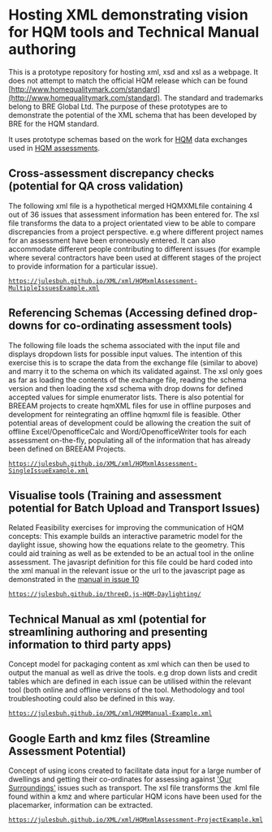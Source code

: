# Hosting XML demonstrating vision for HQM tools and Technical Manual authoring
This is a prototype repository for hosting xml, xsd and xsl as a webpage. It does not attempt to match the official HQM release which can be found [http://www.homequalitymark.com/standard](http://www.homequalitymark.com/standard). The standard and trademarks belong to BRE Global Ltd. The purpose of these prototypes are to demonstrate the potential of the XML schema that has been developed by BRE for the HQM standard.

It uses prototype schemas based on the work for [HQM](http://www.homequalitymark.com/) data exchanges used in [HQM assessments](http://www.homequalitymark.com/).

## Cross-assessment discrepancy checks (potential for QA cross validation)
The following xml file is a hypothetical merged HQMXMLfile containing 4 out of 36 issues that assessment information has been entered for. The xsl file transforms the data to a project orientated view to be able to compare discrepancies from a project perspective. e.g where different project names for an assessment have been erroneously entered. It can also accommodate different people contributing to different issues (for example where several contractors have been used at different stages of the project to provide information for a particular issue).

[`https://julesbuh.github.io/XML/xml/HQMxmlAssessment-MultipleIssuesExample.xml`](https://julesbuh.github.io/XML/xml/HQMxmlAssessment-MultipleIssuesExample.xml)

## Referencing Schemas (Accessing defined drop-downs for co-ordinating assessment tools)
The following file loads the schema associated with the input file and displays dropdown lists for possible input values. The intention of this exercise this is to scrape the data from the exchange file (similar to above) and marry it to the schema on which its validated against. The xsl only goes as far as loading the contents of the exchange file, reading the schema version and then loading the xsd schema with drop downs for defined accepted values for simple enumerator lists. There is also potential for BREEAM projects to create hqmXML files for use in offline purposes and development for reintegrating an offline hqmxml file is feasible. Other potential areas of development could be allowing the creation the suit of offline Excel/OpenofficeCalc and Word/OpenofficeWriter tools for each assessment on-the-fly, populating all of the information that has already been defined on BREEAM Projects.

[`https://julesbuh.github.io/XML/xml/HQMxmlAssessment-SingleIssueExample.xml`](https://julesbuh.github.io/XML/xml/HQMxmlAssessment-SingleIssueExample.xml)

## Visualise tools (Training and assessment potential for Batch Upload and Transport Issues)
Related Feasibility exercises for improving the communication of HQM concepts: This example builds an interactive parametric model for the daylight issue, showing how the equations relate to the geometry. This could aid training as well as be extended to be an actual tool in the online assessment. The javasript definition for this file could be hard coded into the xml manual in the relevant issue or the url to the javascript page as demonstrated in the [manual in issue 10](https://julesbuh.github.io/XML/xml/HQMManual-Example.xml#2.01.02)

[`https://julesbuh.github.io/threeD.js-HQM-Daylighting/`](https://julesbuh.github.io/threeD.js-HQM-Daylighting)

## Technical Manual as xml (potential for streamlining authoring and presenting information to third party apps)
Concept model for packaging content as xml which can then be used to output the manual as well as drive the tools. e.g drop down lists and credit tables which are defined in each issue can be utilised within the relevant tool (both online and offline versions of the tool. Methodology and tool troubleshooting could also be defined in this way.

[`https://julesbuh.github.io/XML/xml/HQMManual-Example.xml`](https://julesbuh.github.io/XML/xml/HQMManual-Example.xml)

## Google Earth and kmz files (Streamline Assessment Potential)
Concept of using icons created to facilitate data input for a large number of dwellings and getting their co-ordinates for assessing against ['Our Surroundings'](https://julesbuh.github.io/XML/xml/HQMManual-Example.xml#1) issues such as transport. The xsl file transforms the .kml file found within a kmz and where particular HQM icons have been used for the placemarker, information can be extracted.

[`https://julesbuh.github.io/XML/xml/HQMxmlAssessment-ProjectExample.kml`](https://julesbuh.github.io/XML/xml/ProjectWithHouseTypes-unzipped-kmz/doc.xml)
